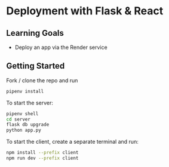 # Deployment with Flask & React

## Learning Goals

- Deploy an app via the Render service

## Getting Started

Fork / clone the repo and run
```bash
pipenv install
```

To start the server:
```bash
pipenv shell
cd server
flask db upgrade
python app.py
```

To start the client, create a separate terminal and run:
```bash
npm install --prefix client
npm run dev --prefix client
```
